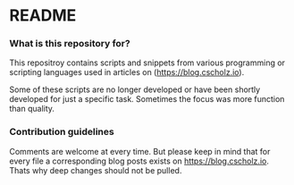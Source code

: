 

# README #

### What is this repository for? ###

This repositroy contains scripts and snippets from various programming or scripting languages used in articles on (https://blog.cscholz.io).

Some of these scripts are no longer developed or have been shortly developed for just a specific task.
Sometimes the focus was more function than quality.

### Contribution guidelines ###

Comments are welcome at every time. But please keep in mind that for every file a corresponding blog posts exists on https://blog.cscholz.io. Thats why deep changes should not be pulled.

